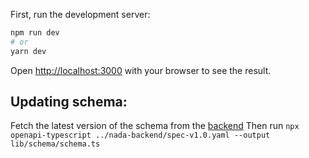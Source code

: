 
First, run the development server:

```bash
npm run dev
# or
yarn dev
```

Open [http://localhost:3000](http://localhost:3000) with your browser to see the result.

## Updating schema:
Fetch the latest version of the schema from the [backend](https://github.com/navikt/nada-backend/blob/main/spec-v1.0.yaml)
Then run
`npx openapi-typescript ../nada-backend/spec-v1.0.yaml --output lib/schema/schema.ts`
